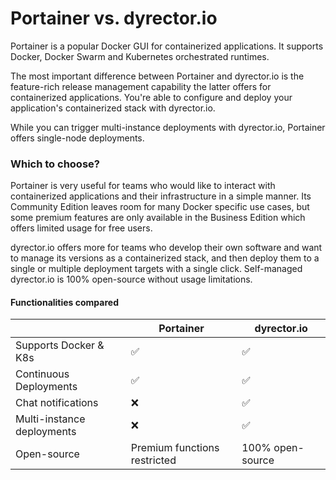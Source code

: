 # Portainer vs. dyrector.io

Portainer is a popular Docker GUI for containerized applications. It supports Docker, Docker Swarm and Kubernetes orchestrated runtimes.

The most important difference between Portainer and dyrector.io is the feature-rich release management capability the latter offers for containerized applications. You're able to configure and deploy your application's containerized stack with dyrector.io.

While you can trigger multi-instance deployments with dyrector.io, Portainer offers single-node deployments.

### Which to choose?

Portainer is very useful for teams who would like to interact with containerized applications and their infrastructure in a simple manner. Its Community Edition leaves room for many Docker specific use cases, but some premium features are only available in the Business Edition which offers limited usage for free users.

dyrector.io offers more for teams who develop their own software and want to manage its versions as a containerized stack, and then deploy them to a single or multiple deployment targets with a single click. Self-managed dyrector.io is 100% open-source without usage limitations.

#### Functionalities compared

|                            | Portainer                    | dyrector.io      |
| -------------------------- | ---------------------------- | ---------------- |
| Supports Docker & K8s      | ✅                            | ✅                |
| Continuous Deployments     | ✅                            | ✅                |
| Chat notifications         | ❌                            | ✅                |
| Multi-instance deployments | ❌                            | ✅                |
| Open-source                | Premium functions restricted | 100% open-source |
